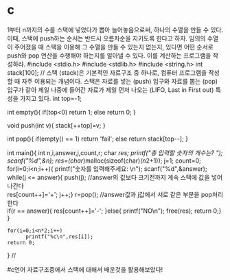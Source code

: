 # c
 1부터 n까지의 수를 스택에 넣었다가 뽑아 늘어놓음으로써, 하나의 수열을 만들 수 있다. 이때, 스택에 push하는 순서는 반드시 오름차순을 지키도록 한다고 하자. 임의의 수열이 주어졌을 때 스택을 이용해 그 수열을 만들 수 있는지 없는지, 있다면 어떤 순서로 push와 pop 연산을 수행해야 하는지를 알아낼 수 있다. 이를 계산하는 프로그램을 작성하라.
#include <stdio.h>
#include <stdlib.h>
#include <string.h>
int stack[100];
// 스택 (stack)은 기본적인 자료구조 중 하나로, 컴퓨터 프로그램을 작성할 때 자주 이용되는 개념이다. 스택은 자료를 넣는 (push) 입구와 자료를 뽑는 (pop) 입구가 같아 제일 나중에 들어간 자료가 제일 먼저 나오는 (LIFO, Last in First out) 특성을 가지고 있다.
int top=-1;


int empty(){
	if(top<0)
	  return 1;
	else
	  return 0;
}


void push(int v){
	stack[++top]=v;
}


int pop(){
	if(empty() == 1)
	  return 'fail';
	else
	  return stack[top--];
}


int main(){
	int n,i,answer,j,count,r;
	char *res;
	printf("총 입력할 숫자의 개수는? ");
	scanf("%d",&n);
	res=(char*)malloc(sizeof(char)*(n*2+1));
	j=1;
	count=0;
	for(i=0;i<n;i++){
	    printf("숫자를 입력해주세요: \n");
	    scanf("%d",&answer);
	    while(j <= answer){
	    	push(j);  //answer의 값보다 크기전까지 계속 스택에 값을 넣어나간다  
	    	res[count++]='+'; j++;}
		r=pop(); //answer값과 j값에서 서로 같은 부분을 pop처리 한다  
		if(r == answer){
			res[count++]='-';  }else{
			printf("NO\n");
			free(res);
			return 0;} }
    
    for(i=0;i<n*2;i++)
		  printf("%c\n",res[i]);
    return 0;
}
//

#c언어 자료구조중에서 스택에 대해서 배운것을 활용해보았다!
